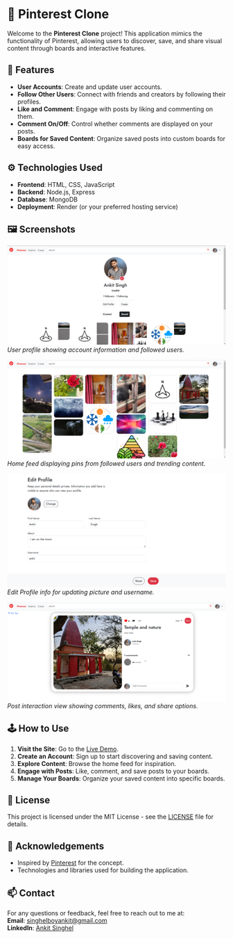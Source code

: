 # 📌 Pinterest Clone

Welcome to the **Pinterest Clone** project! This application mimics the functionality of Pinterest, allowing users to discover, save, and share visual content through boards and interactive features.

## 🚀 Features

- **User Accounts**: Create and update user accounts.
- **Follow Other Users**: Connect with friends and creators by following their profiles.
- **Like and Comment**: Engage with posts by liking and commenting on them.
- **Comment On/Off**: Control whether comments are displayed on your posts.
- **Boards for Saved Content**: Organize saved posts into custom boards for easy access.

## ⚙️ Technologies Used

- **Frontend**: HTML, CSS, JavaScript
- **Backend**: Node.js, Express
- **Database**: MongoDB
- **Deployment**: Render (or your preferred hosting service)

## 🖼️ Screenshots

![User Profile](./assets/profile-image.png)
*User profile showing account information and followed users.*

![Home Feed](assets/post-login.png)
*Home feed displaying pins from followed users and trending content.*

![Edit Profile](assets/edit-profile.png)
*Edit Profile info for updating picture and username.*

![Post Interaction](assets/show-image.png)
*Post interaction view showing comments, likes, and share options.*

## 🕹️ How to Use

1. **Visit the Site**: Go to the [Live Demo](https://pinterest-y4gw.onrender.com/).
2. **Create an Account**: Sign up to start discovering and saving content.
3. **Explore Content**: Browse the home feed for inspiration.
4. **Engage with Posts**: Like, comment, and save posts to your boards.
5. **Manage Your Boards**: Organize your saved content into specific boards.

## 📜 License

This project is licensed under the MIT License - see the [LICENSE](LICENSE) file for details.

## 🙏 Acknowledgements

- Inspired by [Pinterest](https://www.pinterest.com/) for the concept.
- Technologies and libraries used for building the application.

## 📫 Contact

For any questions or feedback, feel free to reach out to me at:  
**Email**: singhelboyankit@gmail.com  
**LinkedIn**: [Ankit Singhel](https://www.linkedin.com/in/ankitsinghel/)
